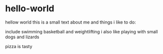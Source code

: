 # hello-world

hellow world this is a small text about me and things i like to do:

include swimming basketball and weightlifting
i also like playing with small dogs and lizards

pizza is tasty
